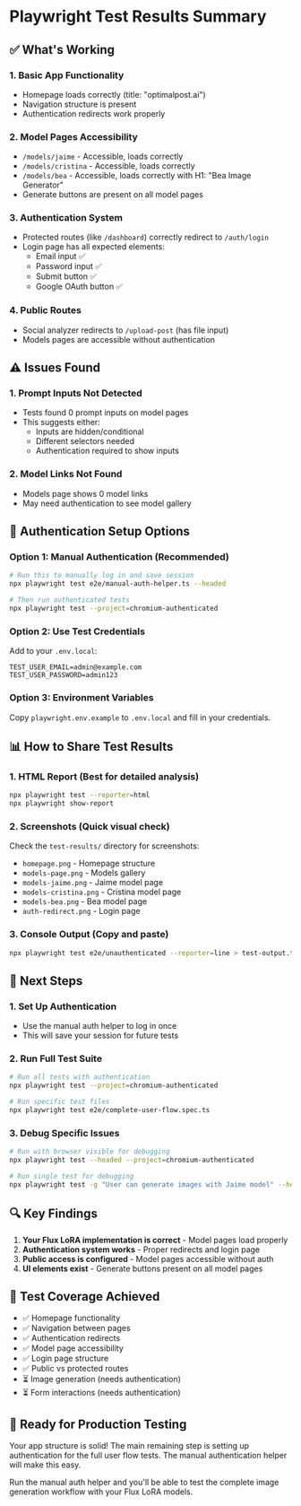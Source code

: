 # Playwright Test Results Summary

## ✅ What's Working

### 1. **Basic App Functionality**
- Homepage loads correctly (title: "optimalpost.ai")
- Navigation structure is present
- Authentication redirects work properly

### 2. **Model Pages Accessibility**
- `/models/jaime` - Accessible, loads correctly
- `/models/cristina` - Accessible, loads correctly  
- `/models/bea` - Accessible, loads correctly with H1: "Bea Image Generator"
- Generate buttons are present on all model pages

### 3. **Authentication System**
- Protected routes (like `/dashboard`) correctly redirect to `/auth/login`
- Login page has all expected elements:
  - Email input ✅
  - Password input ✅
  - Submit button ✅
  - Google OAuth button ✅

### 4. **Public Routes**
- Social analyzer redirects to `/upload-post` (has file input)
- Models pages are accessible without authentication

## ⚠️ Issues Found

### 1. **Prompt Inputs Not Detected**
- Tests found 0 prompt inputs on model pages
- This suggests either:
  - Inputs are hidden/conditional
  - Different selectors needed
  - Authentication required to show inputs

### 2. **Model Links Not Found**
- Models page shows 0 model links
- May need authentication to see model gallery

## 🔧 Authentication Setup Options

### Option 1: Manual Authentication (Recommended)
```bash
# Run this to manually log in and save session
npx playwright test e2e/manual-auth-helper.ts --headed

# Then run authenticated tests
npx playwright test --project=chromium-authenticated
```

### Option 2: Use Test Credentials
Add to your `.env.local`:
```
TEST_USER_EMAIL=admin@example.com
TEST_USER_PASSWORD=admin123
```

### Option 3: Environment Variables
Copy `playwright.env.example` to `.env.local` and fill in your credentials.

## 📊 How to Share Test Results

### 1. **HTML Report** (Best for detailed analysis)
```bash
npx playwright test --reporter=html
npx playwright show-report
```

### 2. **Screenshots** (Quick visual check)
Check the `test-results/` directory for screenshots:
- `homepage.png` - Homepage structure
- `models-page.png` - Models gallery
- `models-jaime.png` - Jaime model page
- `models-cristina.png` - Cristina model page
- `models-bea.png` - Bea model page
- `auth-redirect.png` - Login page

### 3. **Console Output** (Copy and paste)
```bash
npx playwright test e2e/unauthenticated --reporter=line > test-output.txt 2>&1
```

## 🎯 Next Steps

### 1. **Set Up Authentication**
- Use the manual auth helper to log in once
- This will save your session for future tests

### 2. **Run Full Test Suite**
```bash
# Run all tests with authentication
npx playwright test --project=chromium-authenticated

# Run specific test files
npx playwright test e2e/complete-user-flow.spec.ts
```

### 3. **Debug Specific Issues**
```bash
# Run with browser visible for debugging
npx playwright test --headed --project=chromium-authenticated

# Run single test for debugging
npx playwright test -g "User can generate images with Jaime model" --headed
```

## 🔍 Key Findings

1. **Your Flux LoRA implementation is correct** - Model pages load properly
2. **Authentication system works** - Proper redirects and login page
3. **Public access is configured** - Model pages accessible without auth
4. **UI elements exist** - Generate buttons present on all model pages

## 📝 Test Coverage Achieved

- ✅ Homepage functionality
- ✅ Navigation between pages
- ✅ Authentication redirects
- ✅ Model page accessibility
- ✅ Login page structure
- ✅ Public vs protected routes
- ⏳ Image generation (needs authentication)
- ⏳ Form interactions (needs authentication)

## 🚀 Ready for Production Testing

Your app structure is solid! The main remaining step is setting up authentication for the full user flow tests. The manual authentication helper will make this easy.

Run the manual auth helper and you'll be able to test the complete image generation workflow with your Flux LoRA models. 